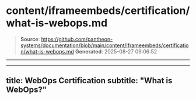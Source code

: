# content/iframeembeds/certification/what-is-webops.md

> **Source**: https://github.com/pantheon-systems/documentation/blob/main/content/iframeembeds/certification/what-is-webops.md
> **Generated**: 2025-08-27 09:06:52

---

---
title: WebOps Certification
subtitle: "What is WebOps?"
---

<Partial file="certification-guide/what-is-webops.md" />
